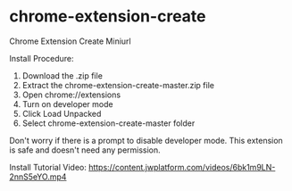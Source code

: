 # chrome-extension-create
Chrome Extension Create Miniurl

Install Procedure:
1. Download the .zip file
2. Extract the chrome-extension-create-master.zip file
3. Open chrome://extensions
4. Turn on developer mode
5. Click Load Unpacked
6. Select chrome-extension-create-master folder

Don't worry if there is a prompt to disable developer mode.
This extension is safe and doesn't need any permission.

Install Tutorial Video: https://content.jwplatform.com/videos/6bk1m9LN-2nnS5eYO.mp4
